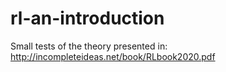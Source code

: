 # rl-an-introduction
Small tests of the theory presented in: http://incompleteideas.net/book/RLbook2020.pdf
